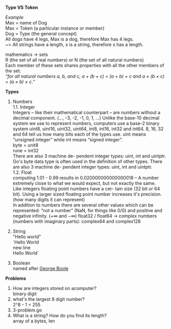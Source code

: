 **Type VS Token**

*Example*  
Max = name of Dog  
Max = Token (a particular instance or member)  
Dog = Type (the general concept)   
All dogs have 4 legs, Max is a dog, therefore Max has 4 legs.  
~> All strings have a length, x is a string, therefore x has a length.  

mathematics -> sets  
R (the set of all real numbers) or N (the set of all natural numbers)  
Each member of these sets shares properties with all the other members of the set.  
*“for all natural numbers a, b, and c, a + (b + c) = (a + b) + c and a × (b × c) = (a × b) × c.”*   

**Types**

1. Numbers  
1.1. Integer  
	Integers – like their mathematical counterpart – are numbers without a decimal component. (..., -3, -2, -1, 0, 1, ...) Unlike the base-10 decimal system we use to represent numbers, computers use a base-2 binary system uint8, uint16, uint32, uint64, int8, int16, int32 and int64. 8, 16, 32 and 64 tell us how many bits each of the types use. uint means “unsigned integer” while int means “signed integer”.  
	byte = unit8   
	rune = int32  
	There are also 3 machine de- pendent integer types: uint, int and uintptr.  
	Go's byte data type is often used in the definition of other types. There are also 3 machine de- pendent integer types: uint, int and uintptr.  
1.2. Float  
	computing 1.01 - 0.99 results in 0.020000000000000018 – A number extremely close to what we would expect, but not exactly the same.  
	Like integers floating point numbers have a cer- tain size (32 bit or 64 bit). Using a larger sized floating point number increases it's precision. (how many digits it can represent)  
	In addition to numbers there are several other values which can be represented: “not a number” (NaN, for things like 0/0) and positive and negative infinity. (+∞ and −∞) 
	float32 / float64 -> complex numbers (numbers with imaginary parts): complex64 and complex128  

2. String  
"Hello world"  
\`Hello World  
new line  
Hello World\` 

3. Boolean  
named after [George Boole](https://en.wikipedia.org/wiki/George_Boole)  

**Problems**
1. How are integers stored on acomputer?  
	binary digit  
2. what's the largest 8 digit number?  
	2^8 - 1 = 255  
3. 3-problem.go
4. What is a string? How do you find its length?  
	array of a bytes, len
